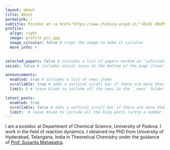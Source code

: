 ```yaml
---
layout: about
title: About
permalink: /
subtitle: Postdoc at <a href='https://www.chimica.unipd.it/'>DiSC UNiPD</a>.
profile:
  align: right
  image: profile_pic.jpg
  image_circular: false # crops the image to make it circular
  more_info: >
    

selected_papers: false # includes a list of papers marked as "selected={true}"
social: false # includes social icons at the bottom of the page (true/false)

announcements:
  enabled: true # includes a list of news items
  scrollable: true # adds a vertical scroll bar if there are more than 3 news items
  limit: 5 # leave blank to include all the news in the `_news` folder

latest_posts:
  enabled: true
  scrollable: false # adds a vertical scroll bar if there are more than 3 new posts items (true/false)
  limit:  # leave blank to include all the blog posts (write a number for limit=number)
---
```


I am a postdoc at Department of Chemical Science, University of Padova. I work in the field of reaction dynamics. I obtained my PhD from University of Hyderabad, Telangana, India
in Theoretical Chemistry under the guidance of <a href='http://chemistry.uohyd.ac.in/~sm/'> Prof. Susanta Mahapatra</a>.
